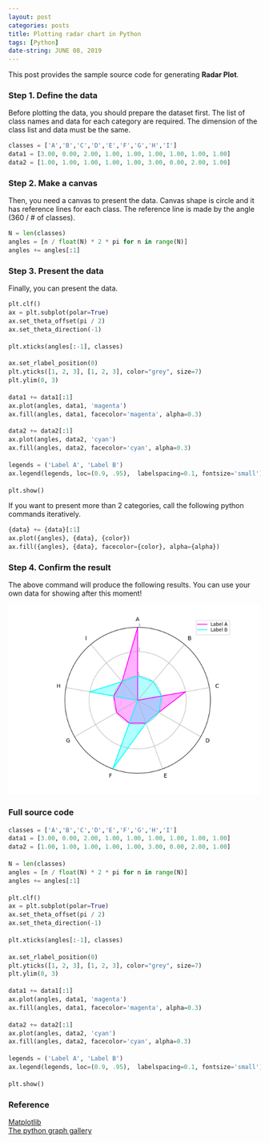 ```yaml
---
layout: post
categories: posts
title: Plotting radar chart in Python
tags: [Python]
date-string: JUNE 08, 2019
---
```


This post provides the sample source code for generating <strong>Radar Plot</strong>.

### Step 1. Define the data

Before plotting the data, you should prepare the dataset first.
The list of class names and data for each category are required.
The dimension of the class list and data must be the same.

``` python
classes = ['A','B','C','D','E','F','G','H','I']
data1 = [3.00, 0.00, 2.00, 1.00, 1.00, 1.00, 1.00, 1.00, 1.00]
data2 = [1.00, 1.00, 1.00, 1.00, 1.00, 3.00, 0.00, 2.00, 1.00]
```

### Step 2. Make a canvas

Then, you need a canvas to present the data.
Canvas shape is circle and it has reference lines for each class.
The reference line is made by the angle (360 / # of classes).

``` python
N = len(classes)
angles = [n / float(N) * 2 * pi for n in range(N)]
angles += angles[:1]
```

### Step 3. Present the data

Finally, you can present the data.

``` python
plt.clf()
ax = plt.subplot(polar=True)
ax.set_theta_offset(pi / 2)
ax.set_theta_direction(-1)

plt.xticks(angles[:-1], classes)

ax.set_rlabel_position(0)
plt.yticks([1, 2, 3], [1, 2, 3], color="grey", size=7)
plt.ylim(0, 3)

data1 += data1[:1]
ax.plot(angles, data1, 'magenta')
ax.fill(angles, data1, facecolor='magenta', alpha=0.3)

data2 += data2[:1]
ax.plot(angles, data2, 'cyan')
ax.fill(angles, data2, facecolor='cyan', alpha=0.3)

legends = ('Label A', 'Label B')
ax.legend(legends, loc=(0.9, .95),  labelspacing=0.1, fontsize='small')

plt.show()
```

If you want to present more than 2 categories, call the following python commands iteratively.

``` python
{data} += {data}[:1]
ax.plot({angles}, {data}, {color})
ax.fill({angles}, {data}, facecolor={color}, alpha={alpha})
```

### Step 4. Confirm the result

The above command will produce the following results.
You can use your own data for showing after this moment!

<center>
    <div>
        <img src="/images/2019-06-08/sample.png">
    </div>
</center>

### Full source code

``` python
classes = ['A','B','C','D','E','F','G','H','I']
data1 = [3.00, 0.00, 2.00, 1.00, 1.00, 1.00, 1.00, 1.00, 1.00]
data2 = [1.00, 1.00, 1.00, 1.00, 1.00, 3.00, 0.00, 2.00, 1.00]

N = len(classes)
angles = [n / float(N) * 2 * pi for n in range(N)]
angles += angles[:1]

plt.clf()
ax = plt.subplot(polar=True)
ax.set_theta_offset(pi / 2)
ax.set_theta_direction(-1)

plt.xticks(angles[:-1], classes)

ax.set_rlabel_position(0)
plt.yticks([1, 2, 3], [1, 2, 3], color="grey", size=7)
plt.ylim(0, 3)

data1 += data1[:1]
ax.plot(angles, data1, 'magenta')
ax.fill(angles, data1, facecolor='magenta', alpha=0.3)

data2 += data2[:1]
ax.plot(angles, data2, 'cyan')
ax.fill(angles, data2, facecolor='cyan', alpha=0.3)

legends = ('Label A', 'Label B')
ax.legend(legends, loc=(0.9, .95),  labelspacing=0.1, fontsize='small')

plt.show()
```

### Reference
<a href="https://matplotlib.org/gallery/api/radar_chart.html">Matplotlib</a><br>
<a href="https://python-graph-gallery.com/391-radar-chart-with-several-individuals/">The python graph gallery</a>
